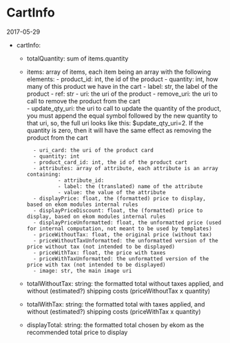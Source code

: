 CartInfo
============
2017-05-29



- cartInfo:
    - totalQuantity: sum of items.quantity
    - items: array of items, each item being an array with the following elements:
            - product_id: int, the id of the product
            - quantity: int, how many of this product we have in the cart
            - label: str, the label of the product
            - ref: str
            - uri: the uri of the product 
            - remove_uri: the uri to call to remove the product from the cart  
            - update_qty_uri: the uri to call to update the quantity of the product, you must append the equal symbol followed by the new quantity to that uri,
                                    so, the full uri looks like this: $update_qty_uri=2.
                                    If the quantity is zero, then it will have the same effect as removing the product from the cart
                                    
            - uri_card: the uri of the product card 
            - quantity: int
            - product_card_id: int, the id of the product cart
            - attributes: array of attribute, each attribute is an array containing:
                    - attribute_id:
                    - label: the (translated) name of the attribute
                    - value: the value of the attribute  
            - displayPrice: float, the (formatted) price to display, based on ekom modules internal rules 
            - displayPriceDiscount: float, the (formatted) price to display, based on ekom modules internal rules 
            - displayPriceUnformatted: float, the unformatted price (used for internal computation, not meant to be used by templates)  
            - priceWithoutTax: float, the original price (without tax)
            - priceWithoutTaxUnformatted: the unformatted version of the price without tax (not intended to be displayed)
            - priceWithTax: float, the price with taxes
            - priceWithTaxUnformatted: the unformatted version of the price with tax (not intended to be displayed)
            - image: str, the main image uri
    - totalWithoutTax: string: the formatted total without taxes applied, and without (estimated?) shipping costs
                            (priceWithoutTax x quantity)
    - totalWithTax: string: the formatted total with taxes applied, and without (estimated?) shipping costs
                            (priceWithTax x quantity)
    - displayTotal: string: the formatted total chosen by ekom as the recommended total price to display
            
